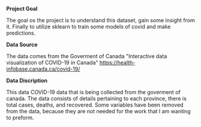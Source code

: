 
**Project Goal**

The goal os the project is to understand this dataset, gain some insight from it. Finally to utilize sklearn to train some models of covid and make predictions. 


**Data Source**

The data comes from the Goverment of Canada "Interactive data visualization of COVID-19 in Canada" https://health-infobase.canada.ca/covid-19/


**Data Discription**

This data COVID-19 data that is being collected from the goverment of canada. The data consists of details pertaining to each province, there is total cases, deaths, and recovered. Some variables have been removed from the data, because they are not needed for the work that I am wanting to preform.
